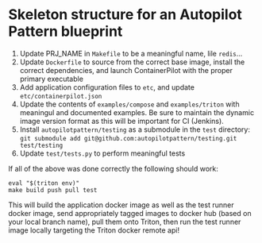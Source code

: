 # Skeleton structure for an Autopilot Pattern blueprint

1. Update PRJ_NAME in `Makefile` to be a meaningful name, lile `redis`...
2. Update `Dockerfile` to source from the correct base image, install the
   correct dependencies, and launch ContainerPilot with the proper primary
   executable
3. Add application configuration files to `etc`, and update
   `etc/containerpilot.json`
4. Update the contents of `examples/compose` and `examples/triton` with
   meaningul and documented examples. Be sure to maintain the dynamic image
   version format as this will be important for CI (Jenkins).
5. Install `autopilotpattern/testing` as a submodule in the `test` directory:
   `git submodule add git@github.com:autopilotpattern/testing.git test/testing`
6. Update `test/tests.py` to perform meaningful tests

If all of the above was done correctly the following should work:

```
eval "$(triton env)"
make build push pull test
```

This will build the application docker image as well as the test runner docker
image, send appropriately tagged images to docker hub (based on your local
branch name), pull them onto Triton, then run the test runner image locally
targeting the Triton docker remote api! 
